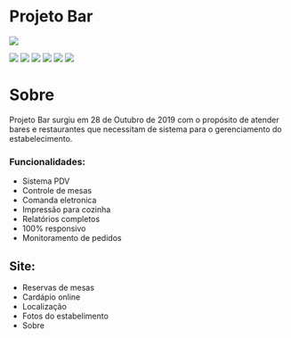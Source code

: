 # Projeto Bar

![](https://i.ibb.co/4ZBvq8d/logo-azul-200x200.png)

![](https://img.shields.io/github/stars/pandao/editor.md.svg) ![](https://img.shields.io/github/forks/pandao/editor.md.svg) ![](https://img.shields.io/github/tag/pandao/editor.md.svg) ![](https://img.shields.io/github/release/pandao/editor.md.svg) ![](https://img.shields.io/github/issues/pandao/editor.md.svg) ![](https://img.shields.io/bower/v/editor.md.svg)

# **Sobre**
Projeto Bar surgiu em 28 de Outubro de 2019 com o propósito de atender bares e restaurantes que necessitam de sistema para o gerenciamento do estabelecimento. 


### Funcionalidades:
- Sistema PDV
- Controle de mesas
- Comanda eletronica
- Impressão para cozinha
- Relatórios completos
- 100% responsivo
- Monitoramento de pedidos


## Site:
- Reservas de mesas 
- Cardápio online
- Localização
- Fotos do estabelimento
- Sobre

